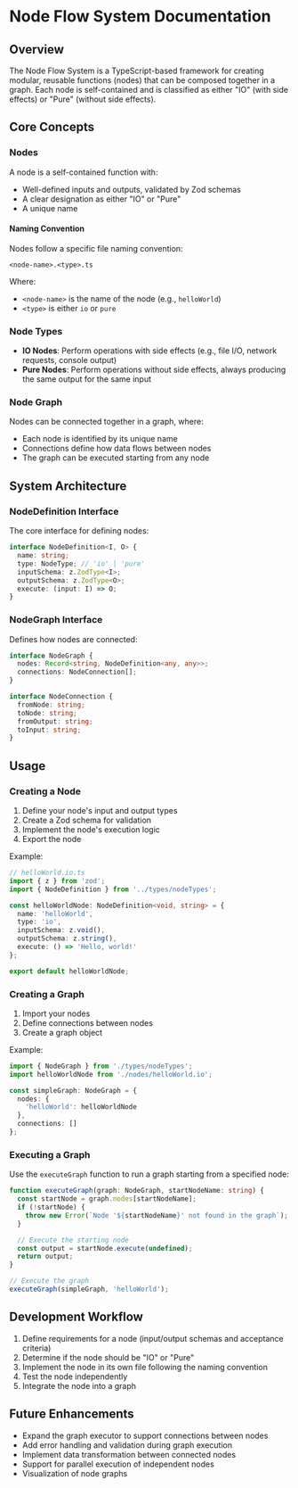 # Node Flow System Documentation

## Overview

The Node Flow System is a TypeScript-based framework for creating modular, reusable functions (nodes) that can be composed together in a graph. Each node is self-contained and is classified as either "IO" (with side effects) or "Pure" (without side effects).

## Core Concepts

### Nodes

A node is a self-contained function with:
- Well-defined inputs and outputs, validated by Zod schemas
- A clear designation as either "IO" or "Pure"
- A unique name

#### Naming Convention

Nodes follow a specific file naming convention:
```
<node-name>.<type>.ts
```

Where:
- `<node-name>` is the name of the node (e.g., `helloWorld`)
- `<type>` is either `io` or `pure`

### Node Types

- **IO Nodes**: Perform operations with side effects (e.g., file I/O, network requests, console output)
- **Pure Nodes**: Perform operations without side effects, always producing the same output for the same input

### Node Graph

Nodes can be connected together in a graph, where:
- Each node is identified by its unique name
- Connections define how data flows between nodes
- The graph can be executed starting from any node

## System Architecture

### NodeDefinition Interface

The core interface for defining nodes:

```typescript
interface NodeDefinition<I, O> {
  name: string;
  type: NodeType; // 'io' | 'pure'
  inputSchema: z.ZodType<I>;
  outputSchema: z.ZodType<O>;
  execute: (input: I) => O;
}
```

### NodeGraph Interface

Defines how nodes are connected:

```typescript
interface NodeGraph {
  nodes: Record<string, NodeDefinition<any, any>>;
  connections: NodeConnection[];
}

interface NodeConnection {
  fromNode: string;
  toNode: string;
  fromOutput: string;
  toInput: string;
}
```

## Usage

### Creating a Node

1. Define your node's input and output types
2. Create a Zod schema for validation
3. Implement the node's execution logic
4. Export the node

Example:

```typescript
// helloWorld.io.ts
import { z } from 'zod';
import { NodeDefinition } from '../types/nodeTypes';

const helloWorldNode: NodeDefinition<void, string> = {
  name: 'helloWorld',
  type: 'io',
  inputSchema: z.void(),
  outputSchema: z.string(),
  execute: () => 'Hello, world!'
};

export default helloWorldNode;
```

### Creating a Graph

1. Import your nodes
2. Define connections between nodes
3. Create a graph object

Example:

```typescript
import { NodeGraph } from './types/nodeTypes';
import helloWorldNode from './nodes/helloWorld.io';

const simpleGraph: NodeGraph = {
  nodes: {
    'helloWorld': helloWorldNode
  },
  connections: []
};
```

### Executing a Graph

Use the `executeGraph` function to run a graph starting from a specified node:

```typescript
function executeGraph(graph: NodeGraph, startNodeName: string) {
  const startNode = graph.nodes[startNodeName];
  if (!startNode) {
    throw new Error(`Node '${startNodeName}' not found in the graph`);
  }

  // Execute the starting node
  const output = startNode.execute(undefined);
  return output;
}

// Execute the graph
executeGraph(simpleGraph, 'helloWorld');
```

## Development Workflow

1. Define requirements for a node (input/output schemas and acceptance criteria)
2. Determine if the node should be "IO" or "Pure"
3. Implement the node in its own file following the naming convention
4. Test the node independently
5. Integrate the node into a graph

## Future Enhancements

- Expand the graph executor to support connections between nodes
- Add error handling and validation during graph execution
- Implement data transformation between connected nodes
- Support for parallel execution of independent nodes
- Visualization of node graphs
